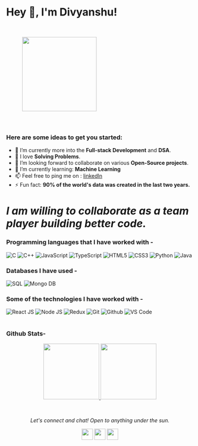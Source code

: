 ### <h1>Hey 👋, I'm Divyanshu!
  </br>

&nbsp; &nbsp; &nbsp;&nbsp; &nbsp; &nbsp;
<img align="" src="https://media.giphy.com/media/jRf5fsn8G6YaogAWxn/giphy.gif" width="200" height="200"/>
</br></br></br>
### Here are some ideas to get you started:</br>
- 🔭 I’m currently more into the **Full-stack Development** and **DSA**.
- 🌱 I love **Solving Problems**.
- 👯 I’m looking forward to collaborate on various **Open-Source projects**.
- 🤔 I’m currently learning: **Machine Learning**
- 📫 Feel free to ping me on : [linkedIn](https://www.linkedin.com/in/divyanshu-jha-530b42246/)
- ⚡ Fun fact: **90% of the world's data was created in the last two years.**

# *I am willing to collaborate as a team player building better code.*

### Programming languages that I have worked with - </br>
![C](https://img.shields.io/badge/-C-000000?style=for-the-badge&logo=C)
![C++](https://img.shields.io/badge/-C++-000000?style=for-the-badge&logo=C%2B%2B&logoColor=00599C)
![JavaScript](https://img.shields.io/badge/-JavaScript-000000?style=for-the-badge&logo=javascript)
![TypeScript](https://img.shields.io/badge/-TypeScript-000000?style=for-the-badge&logo=typescript)
![HTML5](https://img.shields.io/badge/-HTML5-000000?style=for-the-badge&logo=HTML5)
![CSS3](https://img.shields.io/badge/-CSS3-000000?style=for-the-badge&logo=CSS3)
![Python](https://img.shields.io/badge/-Python-000000?style=for-the-badge&logo=Python)
![Java](https://img.shields.io/badge/-Java-000000?style=for-the-badge&logo=JavalogoColor=007396)

### Databases I have used - </br>
![SQL](https://img.shields.io/badge/-SQL-000000?style=for-the-badge&logo=MySQL)
![Mongo DB](https://img.shields.io/badge/-MongoDB-000000?style=for-the-badge&logo=MongoDB)

### Some of the technologies I have worked with -</br>
![React JS](https://img.shields.io/badge/-React.JS-000000?style=for-the-badge&logo=React.JS)
![Node JS](https://img.shields.io/badge/-Node.JS-000000?style=for-the-badge&logo=Node.JS)
![Redux](https://img.shields.io/badge/-Redux-000000?style=for-the-badge&logo=Redux)
![Git](http://img.shields.io/badge/-Git-000000?style=for-the-badge&logo=Git)
![Github](http://img.shields.io/badge/-Github-000000?style=for-the-badge&logo=Github&logoColor=green)
![VS Code](http://img.shields.io/badge/-VS%20Code-000000?style=for-the-badge&logo=Visual-studio-code&logoColor=blue)
</br></br>

### Github Stats-</br>
<p align="center" float="left">
  <a href="https://github.com/divyanshu29jha?tab=repositories">
  <img src="https://github-readme-stats.vercel.app/api?username=divyanshu29jha&layout=compact&show_icons=true&title_color=00FFA5&bg_color=0D1117&icon_color=00FFA5&text_color=F8F7F9&hide_border=1" height=150/>
  </a> 
  <a href="https://github.com/divyanshu29jha?tab=repositories">
  <img src="https://github-readme-stats.vercel.app/api/top-langs?username=divyanshu29jha&show_icons=true&locale=en&layout=compact&title_color=00FFA5&bg_color=0D1117&icon_color=00FFA5&text_color=F8F7F9&hide_border=1" height=150/>
  </a>
</p> 

<br>
<p align="center">
  <i>Let's connect and chat! Open to anything under the sun.</i>

  <p align="center">   
    <a href="https://www.linkedin.com/in/divyanshu-jha-530b42246/" alt="Linkedin"><img src="https://github.com/nitish-awasthi/nitish-awasthi/blob/master/174857.png" height="30" width="30"></a>
  <!-- <a href="" alt="Facebook"><img src="https://github.com/nitish-awasthi/nitish-awasthi/blob/master/1024px-Facebook_Logo_(2019).png" height="30" width="30"></a> -->
  <a href="https://www.instagram.com/divyanshujha_29/" alt="Instagram"><img src="https://github.com/nitish-awasthi/nitish-awasthi/blob/master/instagram-logo-png-transparent-background-hd-3.png" height="30" width="30"></a>
    <a href="mailto:divyanshu.j21@iiits.in" alt="Contact me"><img src="https://github.com/nitish-awasthi/nitish-awasthi/blob/master/gmail-512.webp" height="30" width="30"></a>
  </p>
